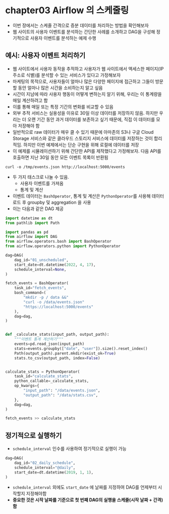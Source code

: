 # chapter03 Airflow 의 스케줄링
- 이번 장에서는 스케줄 간격으로 증분 데이터를 처리하는 방법을 확인해보자
- 웹 사이트의 사용자 이벤트를 분석하는 간단한 사례를 소개하고 DAG을 구성해 정기적으로 사용자 이벤트를 분석하는 예제 수행 

## 예시: 사용자 이벤트 처리하기
- 웹 사이트에서 사용자 동작을 추적하고 사용자가 웹 사이트에서 액세스한 페이지(IP 주소로 식별)를 분석할 수 있는 서비스가 있다고 가정해보자
- 마케팅의 목적으로, 사용자들이 얼마나 많은 다양한 페이지에 접근하고 그들이 방문할 동안 얼마나 많은 시간을 소비하는지 알고 싶음
- 시간이 지남에 따라 사용자 행동이 어떻게 변하는지 알기 위해, 우리는 이 통계량을 매일 계산하려고 함
- 이를 통해 매일 또는 특정 기간의 변화를 비교할 수 있음
- 외부 추적 서비스는 실용성을 이유로 30일 이상 데이터를 저장하지 않음. 하지만 우리는 더 오랜 기간 동안 과거 데이터를 보존하고 싶기 때문에, 직접 이 데이터를 모아 저장해야 함
- 일반적으로 raw 데이터가 매우 클 수 있기 때문에 아마존의 S3나 구글 Cloud Storage 서비스와 같은 클라우드 스토리지 서비스에 데이터를 저장하는 것이 합리적임. 하지만 이번 예제에서는 단순 구현을 위해 로컬에 데이터를 저장
- 이 예제를 시뮬레이션하기 위해 간단한 API를 제작했다고 가정해보자. 다음 API를 호출하면 지난 30일 동안 모든 이벤트 목록이 반환됨
~~~shell
curl -o /tmp/events.json http://localhost:5000/events
~~~
- 두 가지 태스크로 나눌 수 있음.
  - 사용자 이벤트를 가져옴
  - 통계 및 계산
- 이벤트 데이터는 `BashOperator`, 통계 및 계산은 `PythonOperator`를 사용해 데이터 로드 후 groupby 및 aggregation 을 사용
- 이는 다음과 같은 DAG 제공
~~~python
import datetime as dt
from pathlib import Path

import pandas as pd
from airflow import DAG
from airflow.operators.bash import BashOperator
from airflow.operators.python import PythonOperator

dag=DAG(
    dag_id="01_unscheduled",
    start_date=dt.datetime(2022, 4, 17),
    schedule_interval=None,
)

fetch_events = BashOperator(
    task_id="fetch_events",
    bash_command=(
        "mkdir -p / data &&"
        "curl -o /data/events.json"
        "https://localhost:5000/events"
    ),
    dag=dag,
)


def _calculate_stats(input_path, output_path):
    """이벤트 통계 계산하기"""
    events=pd.read_json(input_path)
    stats=events.groupby(["date", "user"]).size().reset_index()
    Path(output_path).parent.mkdir(exist_ok=True)
    stats.to_csv(output_path, index=False)


calculate_stats = PythonOperator(
    task_id="calculate_stats",
    python_callable=_calculate_stats,
    op_kwargs={
        "input_path": "/data/events.json",
        "output_path": "/data/stats.csv",
    },
    dag=dag,
)

fetch_events >> calculate_stats
~~~

## 정기적으로 실행하기
- `schedule_interval` 인수를 사용하여 정기적으로 실행이 가능
~~~python
dag=DAG(
    dag_id="02_daily_schedule",
    schedule_interval="@daily",
    start_date=dt.datetime(2019, 1, 1),
) 
~~~
- `schedule_interval` 외에도 `start_date` 에 날짜를 지정하여 DAG를 언제부터 시작할지 지정해야함
- <b>중요한 것은 시작 날짜를 기준으로 첫 번째 DAG의 실행을 스케줄(시작 날짜 + 간격)함</b>

